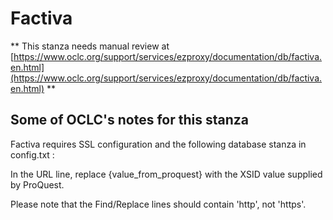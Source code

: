 # Factiva
** This stanza needs manual review at [https://www.oclc.org/support/services/ezproxy/documentation/db/factiva.en.html](https://www.oclc.org/support/services/ezproxy/documentation/db/factiva.en.html) **

## Some of OCLC's notes for this stanza

Factiva requires SSL configuration and the following database stanza in config.txt :

In the URL line, replace {value_from_proquest} with the XSID value supplied by ProQuest.

Please note that the Find/Replace lines should contain 'http', not 'https'.
